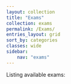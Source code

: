 ```yaml
---
layout: collection
title: "Exams"
collection: exams
permalink: /Exams/
entries_layout: grid
sort_by: categories
classes: wide
sidebar:
    nav: "exams"
---
```


Listing available exams: